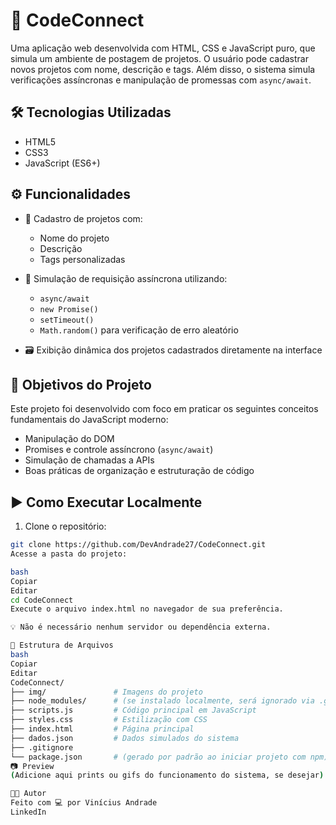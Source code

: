 # 🚀 CodeConnect

Uma aplicação web desenvolvida com HTML, CSS e JavaScript puro, que simula um ambiente de postagem de projetos. O usuário pode cadastrar novos projetos com nome, descrição e tags. Além disso, o sistema simula verificações assíncronas e manipulação de promessas com `async/await`.

## 🛠️ Tecnologias Utilizadas

- HTML5
- CSS3
- JavaScript (ES6+)

## ⚙️ Funcionalidades

- 📌 Cadastro de projetos com:
  - Nome do projeto
  - Descrição
  - Tags personalizadas

- 🔄 Simulação de requisição assíncrona utilizando:
  - `async/await`
  - `new Promise()`
  - `setTimeout()`
  - `Math.random()` para verificação de erro aleatório

- 🗃️ Exibição dinâmica dos projetos cadastrados diretamente na interface

## 🎯 Objetivos do Projeto

Este projeto foi desenvolvido com foco em praticar os seguintes conceitos fundamentais do JavaScript moderno:

- Manipulação do DOM
- Promises e controle assíncrono (`async/await`)
- Simulação de chamadas a APIs
- Boas práticas de organização e estruturação de código

## ▶️ Como Executar Localmente

1. Clone o repositório:

```bash
git clone https://github.com/DevAndrade27/CodeConnect.git
Acesse a pasta do projeto:

bash
Copiar
Editar
cd CodeConnect
Execute o arquivo index.html no navegador de sua preferência.

💡 Não é necessário nenhum servidor ou dependência externa.

📁 Estrutura de Arquivos
bash
Copiar
Editar
CodeConnect/
├── img/               # Imagens do projeto
├── node_modules/      # (se instalado localmente, será ignorado via .gitignore)
├── scripts.js         # Código principal em JavaScript
├── styles.css         # Estilização com CSS
├── index.html         # Página principal
├── dados.json         # Dados simulados do sistema
├── .gitignore
└── package.json       # (gerado por padrão ao iniciar projeto com npm)
📷 Preview
(Adicione aqui prints ou gifs do funcionamento do sistema, se desejar)

👨‍💻 Autor
Feito com 💻 por Vinícius Andrade
LinkedIn
